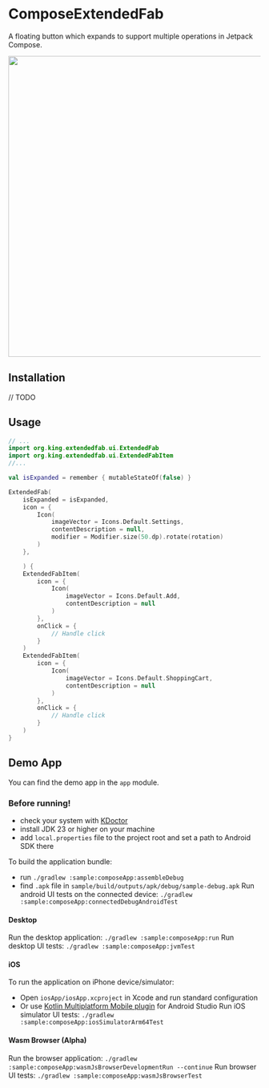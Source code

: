 # ComposeExtendedFab
A floating button which expands to support multiple operations in Jetpack Compose.

<image src="./image/demo.gif" height="600" />

## Installation

// TODO

## Usage

```kotlin
// ...
import org.king.extendedfab.ui.ExtendedFab
import org.king.extendedfab.ui.ExtendedFabItem
//...

val isExpanded = remember { mutableStateOf(false) }

ExtendedFab(
    isExpanded = isExpanded,
    icon = {
        Icon(
            imageVector = Icons.Default.Settings,
            contentDescription = null,
            modifier = Modifier.size(50.dp).rotate(rotation)
        )
    },

    ) {
    ExtendedFabItem(
        icon = {
            Icon(
                imageVector = Icons.Default.Add,
                contentDescription = null
            )
        },
        onClick = {
            // Handle click
        }
    )
    ExtendedFabItem(
        icon = {
            Icon(
                imageVector = Icons.Default.ShoppingCart,
                contentDescription = null
            )
        },
        onClick = {
            // Handle click
        }
    )
}
```
## Demo App

You can find the demo app in the `app` module.

### Before running!
- check your system with [KDoctor](https://github.com/Kotlin/kdoctor)
- install JDK 23 or higher on your machine
- add `local.properties` file to the project root and set a path to Android SDK there

To build the application bundle:
- run `./gradlew :sample:composeApp:assembleDebug`
- find `.apk` file in `sample/build/outputs/apk/debug/sample-debug.apk`
  Run android UI tests on the connected device: `./gradlew :sample:composeApp:connectedDebugAndroidTest`

#### Desktop
Run the desktop application: `./gradlew :sample:composeApp:run`
Run desktop UI tests: `./gradlew :sample:composeApp:jvmTest`

#### iOS
To run the application on iPhone device/simulator:
- Open `iosApp/iosApp.xcproject` in Xcode and run standard configuration
- Or use [Kotlin Multiplatform Mobile plugin](https://plugins.jetbrains.com/plugin/14936-kotlin-multiplatform-mobile) for Android Studio
  Run iOS simulator UI tests: `./gradlew :sample:composeApp:iosSimulatorArm64Test`

#### Wasm Browser (Alpha)
Run the browser application: `./gradlew :sample:composeApp:wasmJsBrowserDevelopmentRun --continue`
Run browser UI tests: `./gradlew :sample:composeApp:wasmJsBrowserTest`


